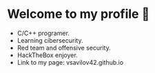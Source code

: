 # Welcome to my profile 🏅

- C/C++ programer.
- Learning cibersecurity.
- Red team and offensive security.
- HackTheBox enjoyer.
- Link to my page: vsavilov42.github.io
